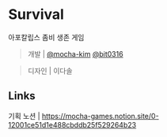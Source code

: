 # Survival
아포칼립스 좀비 생존 게임

> 개발   | [@mocha-kim](https://github.com/mocha-kim) [@bit0316](https://github.com/bit0316)

> 디자인 | 이다솔

## Links

기획 노션 | https://mocha-games.notion.site/0-12001ce51d1e488cbddb25f529264b23
